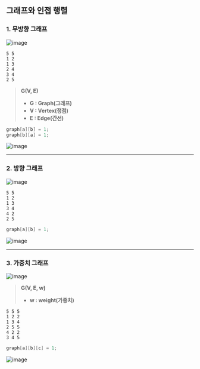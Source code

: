 ## 그래프와 인접 행렬  
  
### 1. 무방향 그래프  
![image](https://github.com/han-tomas/HTJ_AlgorithmStudy/assets/124488773/4497ce4e-bf7b-4d96-996c-9ff8b31d4ccb)  
```
5 5
1 2
1 3
2 4
3 4
2 5
```  
  
> **G(V, E)**  
> * **G : Graph(그래프)**  
> * **V : Vertex(정점)**  
> * **E : Edge(간선)**  
      
```java
graph[a][b] = 1;
graph[b][a] = 1;
```  
![image](https://github.com/han-tomas/HTJ_AlgorithmStudy/assets/124488773/adcb9105-4973-4332-9897-37ae1e542535)   
  
---  
### 2. 방향 그래프  
![image](https://github.com/han-tomas/HTJ_AlgorithmStudy/assets/124488773/78d4917b-a110-4484-8374-395a1047c7ee)  
```
5 5
1 2
1 3
3 4
4 2
2 5
```  
  
```java
graph[a][b] = 1;
```  
![image](https://github.com/han-tomas/HTJ_AlgorithmStudy/assets/124488773/722ce14c-b904-4115-9a16-9a8b125fa236)  
  
---  
### 3. 가중치 그래프  
![image](https://github.com/han-tomas/HTJ_AlgorithmStudy/assets/124488773/90c0450e-a744-4806-9984-4e38efa002b8)  
  
> **G(V, E, w)**  
> * **w : weight(가중치)**  
 
  
```
5 5 5  
1 2 2
1 3 4
2 5 5
4 2 2
3 4 5
```  
  
```java
graph[a][b][c] = 1;
```  
![image](https://github.com/han-tomas/HTJ_AlgorithmStudy/assets/124488773/28aace55-004d-4c16-a2a7-fc08098df180)  

  
  